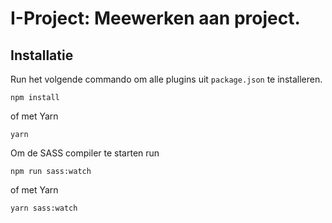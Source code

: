 # I-Project: Meewerken aan project.


## Installatie
Run het volgende commando om alle plugins uit `package.json` te installeren.
```
npm install
```
of met Yarn
```
yarn
```

Om de SASS compiler te starten run
```
npm run sass:watch
```
of met Yarn
```
yarn sass:watch
```